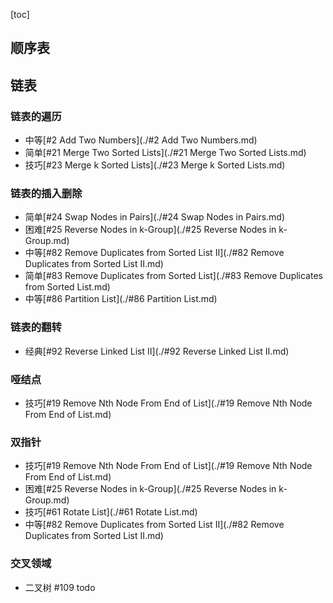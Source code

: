 [toc]

## 顺序表



## 链表

### 链表的遍历

* 中等[#2 Add Two Numbers](./#2 Add Two Numbers.md)
* 简单[#21 Merge Two Sorted Lists](./#21 Merge Two Sorted Lists.md)
* 技巧[#23 Merge k Sorted Lists](./#23 Merge k Sorted Lists.md)

### 链表的插入删除

* 简单[#24 Swap Nodes in Pairs](./#24 Swap Nodes in Pairs.md)
* 困难[#25 Reverse Nodes in k-Group](./#25 Reverse Nodes in k-Group.md)
* 中等[#82 Remove Duplicates from Sorted List II](./#82 Remove Duplicates from Sorted List II.md)
* 简单[#83 Remove Duplicates from Sorted List](./#83 Remove Duplicates from Sorted List.md)
* 中等[#86 Partition List](./#86 Partition List.md)

### 链表的翻转

* 经典[#92 Reverse Linked List II](./#92 Reverse Linked List II.md)

### 哑结点

* 技巧[#19 Remove Nth Node From End of List](./#19 Remove Nth Node From End of List.md)

### 双指针

* 技巧[#19 Remove Nth Node From End of List](./#19 Remove Nth Node From End of List.md)
* 困难[#25 Reverse Nodes in k-Group](./#25 Reverse Nodes in k-Group.md)
* 技巧[#61 Rotate List](./#61 Rotate List.md)
* 中等[#82 Remove Duplicates from Sorted List II](./#82 Remove Duplicates from Sorted List II.md)

### 交叉领域

* 二叉树 #109 todo